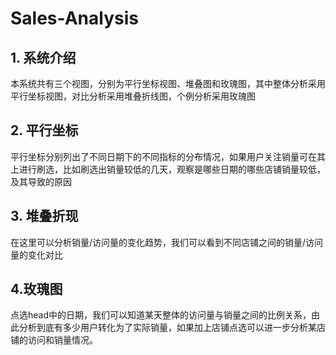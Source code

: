 # Sales-Analysis
## 1. 系统介绍
本系统共有三个视图，分别为平行坐标视图、堆叠图和玫瑰图，其中整体分析采用平行坐标视图，对比分析采用堆叠折线图，个例分析采用玫瑰图
## 2. 平行坐标
平行坐标分别列出了不同日期下的不同指标的分布情况，如果用户关注销量可在其上进行刷选，比如刷选出销量较低的几天，观察是哪些日期的哪些店铺销量较低，及其导致的原因
## 3. 堆叠折现
在这里可以分析销量/访问量的变化趋势，我们可以看到不同店铺之间的销量/访问量的变化对比
## 4.玫瑰图
点选head中的日期，我们可以知道某天整体的访问量与销量之间的比例关系，由此分析到底有多少用户转化为了实际销量，如果加上店铺点选可以进一步分析某店铺的访问和销量情况。
